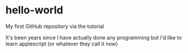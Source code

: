 # hello-world
My first GitHub repository via the tutorial

It's been years since I have actually done any programming but i'd like to learn applescript (or whatever they call it now)
